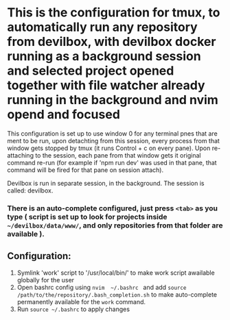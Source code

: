 # This is the configuration for tmux, to automatically run any repository from devilbox, with devilbox docker running as a background session and selected project opened together with file watcher already running in the background and nvim opend and focused

This configuration is set up to use window 0 for  any terminal pnes that are ment to be run, upon detachting from this session,
every process from that window gets stopped by tmux (it runs Control + c on every pane). Upon re-attaching to the session,
each pane from that window gets it original command re-run (for example if 'npm run dev' was used in that pane,
that command will be fired for that pane on session attach).

Devilbox is run in separate session, in the background. The session is called: devilbox.

### There is an auto-complete configured, just press ``` <tab> ``` as you type ( script is set up to look for projects inside ``` ~/devilbox/data/www/ ```, and only repositories from that folder are available ).

## Configuration:

1. Symlink 'work' script to '/usr/local/bin/' to make work script awailable globally for the user
2. Open bashrc config using ```nvim  ~/.bashrc ``` and add ``` source /path/to/the/repository/.bash_completion.sh ``` to make auto-complete permanently available for the ``` work ``` command.
3. Run ``` source ~/.bashrc ``` to apply changes
